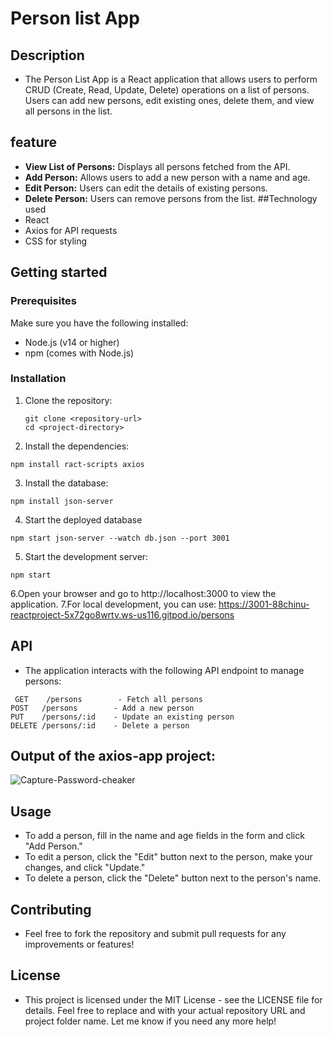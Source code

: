 # Person list App
## Description
* The Person List App is a React application that allows users to perform CRUD (Create, Read, Update, Delete) operations on a list of persons. Users can add new persons, edit existing ones, delete them, and view all persons in the list.
## feature
* **View List of Persons:** Displays all persons fetched from the API.
* **Add Person:** Allows users to add a new person with a name and age.
* **Edit Person:** Users can edit the details of existing persons.
* **Delete Person:** Users can remove persons from the list.
##Technology used
* React
* Axios for API requests
* CSS for styling
## Getting started
### Prerequisites
Make sure you have the following installed:
* Node.js (v14 or higher)
* npm (comes with Node.js)
### Installation
1. Clone the repository:
   ```
   git clone <repository-url>
   cd <project-directory>
   ```
2. Install the dependencies:
```
npm install ract-scripts axios
```
3. Install the database:
```
npm install json-server
```
4. Start the deployed database
```
npm start json-server --watch db.json --port 3001
```
5. Start the development server:
```
npm start
```
6.Open your browser and go to http://localhost:3000 to view the application.
7.For local development, you can use: https://3001-88chinu-reactproject-5x72go8wrtv.ws-us116.gitpod.io/persons

## API
* The application interacts with the following API endpoint to manage persons:
```
 GET    /persons        - Fetch all persons
POST   /persons        - Add a new person
PUT    /persons/:id    - Update an existing person
DELETE /persons/:id    - Delete a person
```
## Output of the axios-app project:
![Capture-Password-cheaker]()
## Usage
* To add a person, fill in the name and age fields in the form and click "Add Person."
* To edit a person, click the "Edit" button next to the person, make your changes, and click "Update."
* To delete a person, click the "Delete" button next to the person's name.
## Contributing
* Feel free to fork the repository and submit pull requests for any improvements or features!
## License
* This project is licensed under the MIT License - see the LICENSE file for details.
Feel free to replace <repository-url> and <project-directory> with your actual repository URL and project folder name. Let me know if you need any more help!

